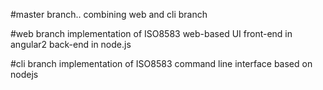 #master branch.. combining web and cli branch

#web branch
implementation of ISO8583
web-based UI
front-end in angular2
back-end in node.js

#cli branch
implementation of ISO8583
command line interface
based on nodejs
